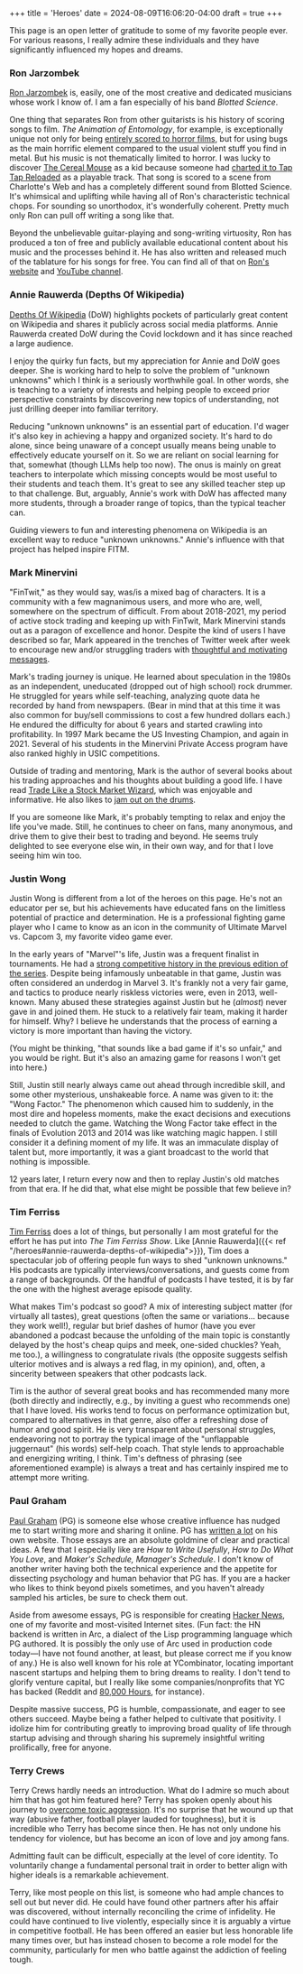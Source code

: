 +++
title = 'Heroes'
date = 2024-08-09T16:06:20-04:00
draft = true
+++

This page is an open letter of gratitude to some of my favorite people ever. For various reasons, I really admire these individuals and they have significantly influenced my hopes and dreams.

### Ron Jarzombek

[Ron Jarzombek](http://www.ronjarzombek.com/) is, easily, one of the most creative and dedicated musicians whose work I know of. I am a fan especially of his band _Blotted Science_.

One thing that separates Ron from other guitarists is his history of scoring songs to film. _The Animation of Entomology_, for example, is exceptionally unique not only for being [entirely scored to horror films](https://www.reddit.com/r/progmetal/comments/18n8k99/ive_reconstructed_blotted_science_the_animation/), but for using bugs as the main horrific element compared to the usual violent stuff you find in metal. But his music is not thematically limited to horror. I was lucky to discover [The Cereal Mouse](https://www.youtube.com/watch?v=RztR4E12dGU) as a kid because someone had [charted it to Tap Tap Reloaded](https://www.youtube.com/watch?v=woP3CtkvBkI) as a playable track. That song is scored to a scene from Charlotte's Web and has a completely different sound from Blotted Science. It's whimsical and uplifting while having all of Ron's characteristic technical chops. For sounding so unorthodox, it's wonderfully coherent. Pretty much only Ron can pull off writing a song like that.

Beyond the unbelievable guitar-playing and song-writing virtuosity, Ron has produced a ton of free and publicly available educational content about his music and the processes behind it. He has also written and released much of the tablature for his songs for free. You can find all of that on [Ron's website](http://www.ronjarzombek.com/) and [YouTube channel](https://www.youtube.com/user/ronjarz).

### Annie Rauwerda (Depths Of Wikipedia)

[Depths Of Wikipedia](https://en.wikipedia.org/wiki/Depths_of_Wikipedia) (DoW) highlights pockets of particularly great content on Wikipedia and shares it publicly across social media platforms. Annie Rauwerda created DoW during the Covid lockdown and it has since reached a large audience.

I enjoy the quirky fun facts, but my appreciation for Annie and DoW goes deeper. She is working hard to help to solve the problem of "unknown unknowns" which I think is a seriously worthwhile goal. In other words, she is teaching to a variety of interests and helping people to exceed prior perspective constraints by discovering new topics of understanding, not just drilling deeper into familiar territory.

Reducing "unknown unknowns" is an essential part of education. I'd wager it's also key in achieving a happy and organized society. It's hard to do alone, since being unaware of a concept usually means being unable to effectively educate yourself on it. So we are reliant on social learning for that, somewhat (though LLMs help too now). The onus is mainly on great teachers to interpolate which missing concepts would be most useful to their students and teach them. It's great to see any skilled teacher step up to that challenge. But, arguably, Annie's work with DoW has affected many more students, through a broader range of topics, than the typical teacher can.

Guiding viewers to fun and interesting phenomena on Wikipedia is an excellent way to reduce "unknown unknowns." Annie's influence with that project has helped inspire FITM.

### Mark Minervini

"FinTwit," as they would say, was/is a mixed bag of characters. It is a community with a few magnanimous users, and more who are, well, somewhere on the spectrum of difficult. From about 2018-2021, my period of active stock trading and keeping up with FinTwit, Mark Minervini stands out as a paragon of excellence and honor. Despite the kind of users I have described so far, Mark appeared in the trenches of Twitter week after week to encourage new and/or struggling traders with [thoughtful and motivating messages](https://x.com/markminervini/status/1655534300064894977).

Mark's trading journey is unique. He learned about speculation in the 1980s as an independent, uneducated (dropped out of high school) rock drummer. He struggled for years while self-teaching, analyzing quote data he recorded by hand from newspapers. (Bear in mind that at this time it was also common for buy/sell commissions to cost a few hundred dollars each.) He endured the difficulty for about 6 years and started crawling into profitability. In 1997 Mark became the US Investing Champion, and again in 2021. Several of his students in the Minervini Private Access program have also ranked highly in USIC competitions.

Outside of trading and mentoring, Mark is the author of several books about his trading approaches and his thoughts about building a good life. I have read [Trade Like a Stock Market Wizard](https://www.amazon.com/Trade-Like-Stock-Market-Wizard/dp/0071807225/), which was enjoyable and informative. He also likes to [jam out on the drums](https://www.youtube.com/watch?v=Yj6VzfDPTfo).

If you are someone like Mark, it's probably tempting to relax and enjoy the life you've made. Still, he continues to cheer on fans, many anonymous, and drive them to give their best to trading and beyond. He seems truly delighted to see everyone else win, in their own way, and for that I love seeing him win too.

### Justin Wong

Justin Wong is different from a lot of the heroes on this page. He's not an educator per se, but his achievements have educated fans on the limitless potential of practice and determination. He is a professional fighting game player who I came to know as an icon in the community of Ultimate Marvel vs. Capcom 3, my favorite video game ever.

In the early years of "Marvel"'s life, Justin was a frequent finalist in tournaments. He had a [strong competitive history in the previous edition of the series](https://www.evo.gg/news/a-brief-history-of-marvel-vs-capcom-at-evo). Despite being infamously unbeatable in that game, Justin was often considered an underdog in Marvel 3. It's frankly not a very fair game, and tactics to produce nearly riskless victories were, even in 2013, well-known. Many abused these strategies against Justin but he (_almost_) never gave in and joined them. He stuck to a relatively fair team, making it harder for himself. Why? I believe he understands that the process of earning a victory is more important than having the victory.

(You might be thinking, "that sounds like a bad game if it's so unfair," and you would be right. But it's also an amazing game for reasons I won't get into here.)

Still, Justin still nearly always came out ahead through incredible skill, and some other mysterious, unshakeable force. A name was given to it: the "Wong Factor." The phenomenon which caused him to suddenly, in the most dire and hopeless moments, make the exact decisions and executions needed to clutch the game. Watching the Wong Factor take effect in the finals of Evolution 2013 and 2014 was like watching magic happen. I still consider it a defining moment of my life. It was an immaculate display of talent but, more importantly, it was a giant broadcast to the world that nothing is impossible.

12 years later, I return every now and then to replay Justin's old matches from that era. If he did that, what else might be possible that few believe in?

### Tim Ferriss

[Tim Ferriss](https://tim.blog/) does a lot of things, but personally I am most grateful for the effort he has put into _The Tim Ferriss Show_. Like [Annie Rauwerda]({{< ref "/heroes#annie-rauwerda-depths-of-wikipedia">}}), Tim does a spectacular job of offering people fun ways to shed "unknown unknowns." His podcasts are typically interviews/conversations, and guests come from a range of backgrounds. Of the handful of podcasts I have tested, it is by far the one with the highest average episode quality.

What makes Tim's podcast so good? A mix of interesting subject matter (for virtually all tastes), great questions (often the same or variations... because they work well!), regular but brief dashes of humor (have you ever abandoned a podcast because the unfolding of the main topic is constantly delayed by the host's cheap quips and meek, one-sided chuckles? Yeah, me too.), a willingness to congratulate rivals (the opposite suggests selfish ulterior motives and is always a red flag, in my opinion), and, often, a sincerity between speakers that other podcasts lack.

Tim is the author of several great books and has recommended many more (both directly and indirectly, e.g., by inviting a guest who recommends one) that I have loved. His works tend to focus on performance optimization but, compared to alternatives in that genre, also offer a refreshing dose of humor and good spirit. He is very transparent about personal struggles, endeavoring not to portray the typical image of the "unflappable juggernaut" (his words) self-help coach. That style lends to approachable and energizing writing, I think. Tim's deftness of phrasing (see aforementioned example) is always a treat and has certainly inspired me to attempt more writing.

### Paul Graham

[Paul Graham](https://www.paulgraham.com/) (PG) is someone else whose creative influence has nudged me to start writing more and sharing it online. PG has [written a lot](https://www.paulgraham.com/articles.html) on his own website. Those essays are an absolute goldmine of clear and practical ideas. A few that I especially like are _How to Write Usefully_, _How to Do What You Love_, and _Maker's Schedule, Manager's Schedule_. I don't know of another writer having both the technical experience and the appetite for dissecting psychology and human behavior that PG has. If you are a hacker who likes to think beyond pixels sometimes, and you haven't already sampled his articles, be sure to check them out.

Aside from awesome essays, PG is responsible for creating [Hacker News]("https://news.ycombinator.com/"), one of my favorite and most-visited Internet sites. (Fun fact: the HN backend is written in Arc, a dialect of the Lisp programming language which PG authored. It is possibly the only use of Arc used in production code today&mdash;I have not found another, at least, but please correct me if you know of any.) He is also well known for his role at YCombinator, locating important nascent startups and helping them to bring dreams to reality. I don't tend to glorify venture capital, but I really like some companies/nonprofits that YC has backed (Reddit and [80,000 Hours]("https://80000hours.org/about/"), for instance).

Despite massive success, PG is humble, compassionate, and eager to see others succeed. Maybe being a father helped to cultivate that positivity. I idolize him for contributing greatly to improving broad quality of life through startup advising and through sharing his supremely insightful writing prolifically, free for anyone.

### Terry Crews

Terry Crews hardly needs an introduction. What do I admire so much about him that has got him featured here? Terry has spoken openly about his journey to [overcome toxic aggression]("https://www.amazon.com/Tough-My-Journey-True-Power/dp/0593329805"). It's no surprise that he wound up that way (abusive father, football player lauded for toughness), but it is incredible who Terry has become since then. He has not only undone his tendency for violence, but has become an icon of love and joy among fans.

Admitting fault can be difficult, especially at the level of core identity. To voluntarily change a fundamental personal trait in order to better align with higher ideals is a remarkable achievement.

Terry, like most people on this list, is someone who had ample chances to sell out but never did. He could have found other partners after his affair was discovered, without internally reconciling the crime of infidelity. He could have continued to live violently, especially since it is arguably a virtue in competitive football. He has been offered an easier but less honorable life many times over, but has instead chosen to become a role model for the community, particularly for men who battle against the addiction of feeling tough.
